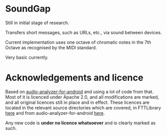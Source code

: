 # SoundGap

Still in initial stage of research.

Transfers short messages, such as URLs, etc., via sound between devices.

Current implementation uses one octave of chromatic notes in the 7th Octave as recognised by the MIDI standard.

Very basic currently.

# Acknowledgements and licence

Based on [audio-analyzer-for-android](https://github.com/bewantbe/audio-analyzer-for-android) and using a lot of code from that. Most of it is licenced under Apache 2.0, and all modifications are marked, and all original licences still in place and in effect. These licences are located in the relevant source directories which are covered, in FTTLibrary [here](FFTLibrary/LICENSE) and from audio-analyzer-for-android [here](app/src/main/java/github/digithree/soundgap/fft/LICENSE).

Any new code is **under no licence whatsoever** and is clearly marked as such.